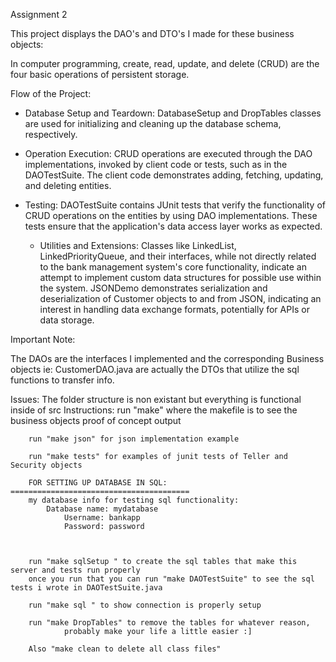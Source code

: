 Assignment 2


This project displays the DAO's and DTO's I made for these business objects:

In computer programming, create, read, update, and delete (CRUD) are the four basic operations of persistent storage.

Flow of the Project:

- Database Setup and Teardown:
        DatabaseSetup and DropTables classes are used for initializing and cleaning up the database schema, respectively.

- Operation Execution:
        CRUD operations are executed through the DAO implementations, invoked by client code or tests, such as in the DAOTestSuite. The                client code demonstrates adding, fetching, updating, and deleting entities.

- Testing:
        DAOTestSuite contains JUnit tests that verify the functionality of CRUD operations on the entities by using DAO implementations.                 These tests ensure that the application's data access layer works as expected.

  - Utilities and Extensions:
    Classes like LinkedList, LinkedPriorityQueue, and their interfaces, while not directly related to the bank management system's core                functionality, indicate an attempt to implement custom data structures for possible use within the system.
    JSONDemo demonstrates serialization and deserialization of Customer objects to and from JSON, indicating an interest in handling data                exchange formats, potentially for APIs or data storage.


Important Note:

The DAOs are the interfaces I implemented and the corresponding Business objects
ie: CustomerDAO.java are actually the DTOs that utilize the sql functions to transfer info.

Issues:
The folder structure is non existant but everything is functional inside of src
Instructions:
        run "make" where the makefile is to see the business objects proof of concept output

        run "make json" for json implementation example

        run "make tests" for examples of junit tests of Teller and Security objects

        FOR SETTING UP DATABASE IN SQL:
    ========================================    
        my database info for testing sql functionality:
            Database name: mydatabase
                Username: bankapp
                Password: password

       

        run "make sqlSetup " to create the sql tables that make this server and tests run properly
        once you run that you can run "make DAOTestSuite" to see the sql tests i wrote in DAOTestSuite.java

        run "make sql " to show connection is properly setup
         
        run "make DropTables" to remove the tables for whatever reason, 
                probably make your life a little easier :]

        Also "make clean to delete all class files"
        

        
